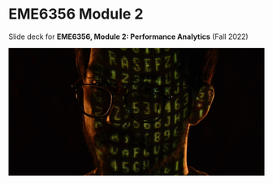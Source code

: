 # EME6356 Module 2

Slide deck for **EME6356, Module 2: Performance Analytics** (Fall 2022)

![](img/2-personal-data.jpg)
